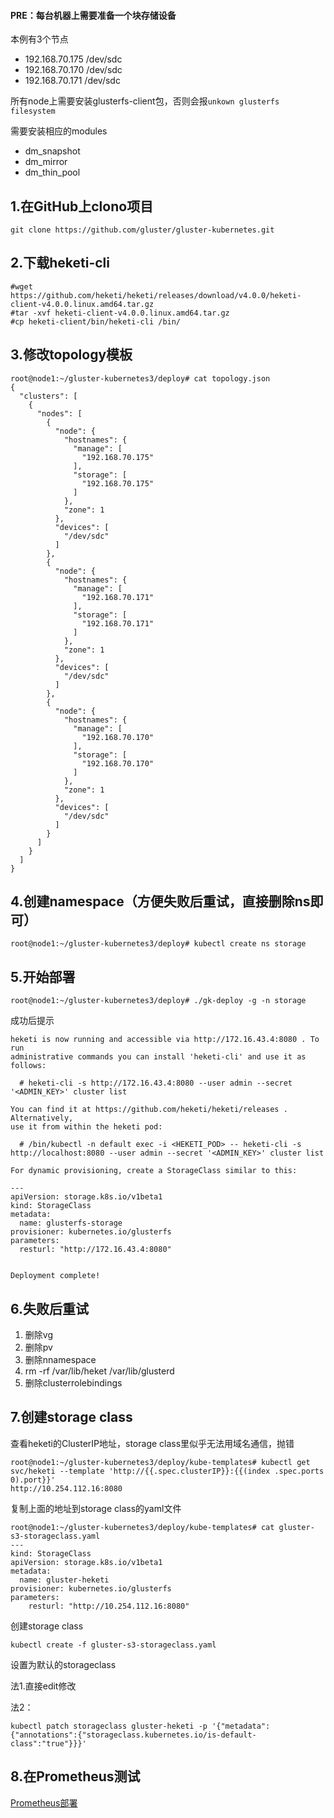 #### PRE：每台机器上需要准备一个块存储设备

本例有3个节点

* 192.168.70.175 /dev/sdc
* 192.168.70.170 /dev/sdc
* 192.168.70.171 /dev/sdc

所有node上需要安装glusterfs-client包，否则会报`unkown glusterfs filesystem`

需要安装相应的modules

* dm\_snapshot
* dm\_mirror
* dm\_thin\_pool

## 1.在GitHub上clono项目

```
git clone https://github.com/gluster/gluster-kubernetes.git
```

## 2.下载heketi-cli

```
#wget https://github.com/heketi/heketi/releases/download/v4.0.0/heketi-client-v4.0.0.linux.amd64.tar.gz
#tar -xvf heketi-client-v4.0.0.linux.amd64.tar.gz
#cp heketi-client/bin/heketi-cli /bin/
```

## 3.修改topology模板

```
root@node1:~/gluster-kubernetes3/deploy# cat topology.json
{
  "clusters": [
    {
      "nodes": [
        {
          "node": {
            "hostnames": {
              "manage": [
                "192.168.70.175"
              ],
              "storage": [
                "192.168.70.175"
              ]
            },
            "zone": 1
          },
          "devices": [
            "/dev/sdc"
          ]
        },
        {
          "node": {
            "hostnames": {
              "manage": [
                "192.168.70.171"
              ],
              "storage": [
                "192.168.70.171"
              ]
            },
            "zone": 1
          },
          "devices": [
            "/dev/sdc"
          ]
        },
        {
          "node": {
            "hostnames": {
              "manage": [
                "192.168.70.170"
              ],
              "storage": [
                "192.168.70.170"
              ]
            },
            "zone": 1
          },
          "devices": [
            "/dev/sdc"
          ]
        }
      ]
    }
  ]
}
```

## 4.创建namespace（方便失败后重试，直接删除ns即可）

```
root@node1:~/gluster-kubernetes3/deploy# kubectl create ns storage
```

## 5.开始部署

```
root@node1:~/gluster-kubernetes3/deploy# ./gk-deploy -g -n storage
```

成功后提示

```
heketi is now running and accessible via http://172.16.43.4:8080 . To run
administrative commands you can install 'heketi-cli' and use it as follows:

  # heketi-cli -s http://172.16.43.4:8080 --user admin --secret '<ADMIN_KEY>' cluster list

You can find it at https://github.com/heketi/heketi/releases . Alternatively,
use it from within the heketi pod:

  # /bin/kubectl -n default exec -i <HEKETI_POD> -- heketi-cli -s http://localhost:8080 --user admin --secret '<ADMIN_KEY>' cluster list

For dynamic provisioning, create a StorageClass similar to this:

---
apiVersion: storage.k8s.io/v1beta1
kind: StorageClass
metadata:
  name: glusterfs-storage
provisioner: kubernetes.io/glusterfs
parameters:
  resturl: "http://172.16.43.4:8080"


Deployment complete!
```

## 6.失败后重试

1. 删除vg
2. 删除pv
3. 删除nnamespace
4. rm -rf /var/lib/heket  /var/lib/glusterd
5. 删除clusterrolebindings

## 7.创建storage class

查看heketi的ClusterIP地址，storage class里似乎无法用域名通信，抛错

```
root@node1:~/gluster-kubernetes3/deploy/kube-templates# kubectl get svc/heketi --template 'http://{{.spec.clusterIP}}:{{(index .spec.ports 0).port}}'
http://10.254.112.16:8080
```

复制上面的地址到storage class的yaml文件

```
root@node1:~/gluster-kubernetes3/deploy/kube-templates# cat gluster-s3-storageclass.yaml 
---
kind: StorageClass
apiVersion: storage.k8s.io/v1beta1
metadata:
  name: gluster-heketi
provisioner: kubernetes.io/glusterfs
parameters:
    resturl: "http://10.254.112.16:8080"
```

创建storage class

```
kubectl create -f gluster-s3-storageclass.yaml
```

设置为默认的storageclass

法1.直接edit修改

法2：

```
kubectl patch storageclass gluster-heketi -p '{"metadata": {"annotations":{"storageclass.kubernetes.io/is-default-class":"true"}}}'
```

## 8.在Prometheus测试

[Prometheus部署](/1bu-shu-zhi-nan/prometheusbu-shu.md)

